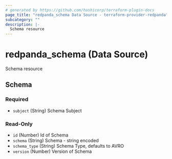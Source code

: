 ```yaml
---
# generated by https://github.com/hashicorp/terraform-plugin-docs
page_title: "redpanda_schema Data Source - terraform-provider-redpanda"
subcategory: ""
description: |-
  Schema resource
---
```


# redpanda_schema (Data Source)

Schema resource



<!-- schema generated by tfplugindocs -->
## Schema

### Required

- `subject` (String) Schema Subject

### Read-Only

- `id` (Number) Id of Schema
- `schema` (String) Schema - string encoded
- `schema_type` (String) Schema Type, defaults to AVRO
- `version` (Number) Version of Schema
